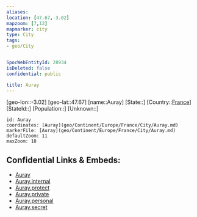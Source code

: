 ```yaml
---
aliases: 
location: [47.67,-3.02]
mapzoom: [7,12] 
mapmarker: city 
type: City
tags:
- geo/City


SpocWebEntityId: 28934
isDeleted: false
confidential: public

title: Auray
---
```

[geo-lon::-3.02]
[geo-lat::47.67]
[name::Auray]
[State::]
[Country::[France](geo/Continent/Europe/France.md)]
[StateId::]
[Population::]
[Unknown::]


```leaflet
id: Auray
coordinates: [Auray](geo/Continent/Europe/France/City/Auray.md)
markerFile: [Auray](geo/Continent/Europe/France/City/Auray.md)
defaultZoom: 11 
maxZoom: 18
```


## Confidential Links & Embeds: 
- [Auray](../../../../../../_public/geo/Continent/Europe/France/City/Auray.md) 
- [Auray.internal](../../../../../../_internal/geo/Continent/Europe/France/City/Auray.internal.md) 
- [Auray.protect](../../../../../../_protect/geo/Continent/Europe/France/City/Auray.protect.md) 
- [Auray.private](../../../../../../_private/geo/Continent/Europe/France/City/Auray.private.md) 
- [Auray.personal](../../../../../../_personal/geo/Continent/Europe/France/City/Auray.personal.md) 
- [Auray.secret](../../../../../../_secret/geo/Continent/Europe/France/City/Auray.secret.md) 

